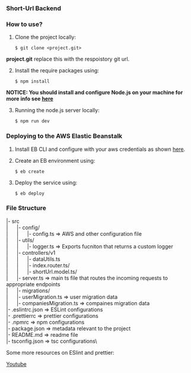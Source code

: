 ### Short-Url Backend

### How to use?

1. Clone the project locally:

   `$ git clone <project.git>`

**project.git** replace this with the respoistory git url.

2. Install the require packages using:

   `$ npm install`

**NOTICE: You should install and configure Node.js on your machine for more info see [here](https://nodejs.org/en/download/)**

3. Running the node.js server locally:

   `$ npm run dev`

### Deploying to the AWS Elastic Beanstalk

1. Install EB CLI and configure with your aws credentials as shown [here](https://docs.aws.amazon.com/elasticbeanstalk/latest/dg/eb-cli3-install.html).

2. Create an EB environment using:

   `$ eb create`

3. Deploy the service using:

   `$ eb deploy`

### File Structure

|\- src\
|&nbsp;&nbsp;&nbsp;&nbsp;&nbsp;&nbsp;|\- config/\
|&nbsp;&nbsp;&nbsp;&nbsp;&nbsp;&nbsp;|&nbsp;&nbsp;&nbsp;&nbsp;&nbsp;&nbsp;|\- config.ts => AWS and other configuration file\
|&nbsp;&nbsp;&nbsp;&nbsp;&nbsp;&nbsp;|\- utils/\
|&nbsp;&nbsp;&nbsp;&nbsp;&nbsp;&nbsp;|&nbsp;&nbsp;&nbsp;&nbsp;&nbsp;&nbsp;|\- logger.ts => Exports fucniton that returns a custom logger\
|&nbsp;&nbsp;&nbsp;&nbsp;&nbsp;&nbsp;|\- controllers/v1\
|&nbsp;&nbsp;&nbsp;&nbsp;&nbsp;&nbsp;|&nbsp;&nbsp;&nbsp;&nbsp;&nbsp;&nbsp;|\- dataUtils.ts\
|&nbsp;&nbsp;&nbsp;&nbsp;&nbsp;&nbsp;|&nbsp;&nbsp;&nbsp;&nbsp;&nbsp;&nbsp;|\- index.router.ts/\
|&nbsp;&nbsp;&nbsp;&nbsp;&nbsp;&nbsp;|&nbsp;&nbsp;&nbsp;&nbsp;&nbsp;&nbsp;|\- shortUrl.model.ts/\
|&nbsp;&nbsp;&nbsp;&nbsp;&nbsp;&nbsp;|\- server.ts => main ts file that routes the incoming requests to appropriate endpoints\
|&nbsp;&nbsp;&nbsp;&nbsp;&nbsp;&nbsp;|\- migrations/\
|&nbsp;&nbsp;&nbsp;&nbsp;&nbsp;&nbsp;|\- userMigration.ts => user migration data\
|&nbsp;&nbsp;&nbsp;&nbsp;&nbsp;&nbsp;|\- companiesMigration.ts => compaines migration data\
|\- .eslintrc.json => ESLint configurations\
|\- .prettierrc => prettier configurations\
|\- .npmrc => npm configurations\
|\- package.json => metadata relevant to the project\
|\- README.md => readme file\
|\- tsconfig.json => tsc configurations\

Some more resources on ESlint and prettier:

[Youtube](https://www.youtube.com/watch?v=SydnKbGc7W8)
